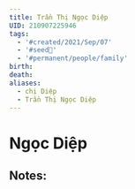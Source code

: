 ```yaml
---
title: Trần Thị Ngọc Diệp
UID: 210907225946
tags:
  - '#created/2021/Sep/07'
  - '#seed🥜'
  - '#permanent/people/family'
birth: 
death: 
aliases:
  - chị Diệp
  - Trần Thị Ngọc Diệp
---
```

# Ngọc Diệp

## Notes:

